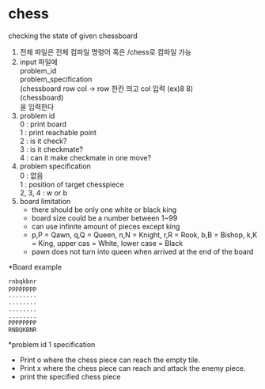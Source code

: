 # chess  
checking the state of given chessboard  
1. 전체 파일은 전체 컴파일 명령어 혹은 /chess로 컴파일 가능  
2. input 파일에    
   problem_id   
   problem_specification  
   (chessboard row col -> row 한칸 띄고 col 입력 (ex)8 8)  
   (chessboard)  
   을 입력한다                                                               
3. problem id   
    0 : print board  
    1 : print reachable point  
    2 : is it check?  
    3 : is it checkmate?  
    4 : can it make checkmate in one move?  
4. problem specification  
   0 : 없음   
   1 : position of target chesspiece  
   2, 3, 4 : w or b  
5. board limitation  
   - there should be only one white or black king   
   - board size could be a number between 1~99  
   - can use infinite amount of pieces except king  
   - p,P = Qawn, q,Q = Queen, n,N = Knight, r,R = Rook, b,B = Bishop, k,K = King, upper cas  = White, lower case = Black  
   - pawn does not turn into queen when arrived at the end of the board  

*Board example  
```
rnbqkbnr  
pppppppp  
........  
........  
........  
........  
PPPPPPPP  
RNBQKBNR  
```
*problem id 1 specification
 - Print o where the chess piece can reach the empty tile.
 - Print x where the chess piece can reach and attack the enemy piece.
 - print the specified chess piece
